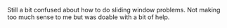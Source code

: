 Still a bit confused about how to do sliding window problems. Not making too much sense to me but was doable with a bit of help.

